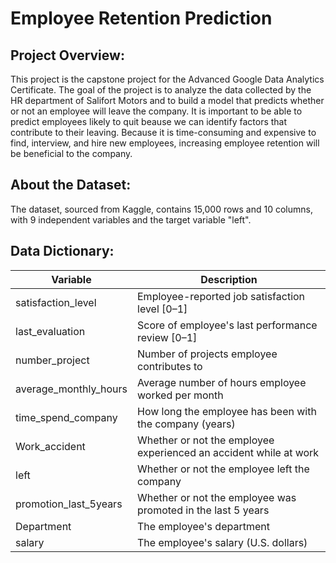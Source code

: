 # Employee Retention Prediction
## Project Overview:
This project is the capstone project for the Advanced Google Data Analytics Certificate.
The goal of the project is to analyze the data collected by the HR department of Salifort Motors and to build a model that predicts whether or not an employee will leave the company.
It is important to be able to predict employees likely to quit beause we can identify factors that contribute to their leaving. Because it is time-consuming and expensive to find, interview, and hire new employees, increasing employee retention will be beneficial to the company.
## About the Dataset:
The dataset, sourced from Kaggle, contains 15,000 rows and 10 columns, with 9 independent variables and the target variable "left".
## Data Dictionary:
|Variable|Description|
|-----|-----|
|satisfaction_level|Employee-reported job satisfaction level [0–1]|
|last_evaluation|Score of employee's last performance review [0–1]|
|number_project|Number of projects employee contributes to|
|average_monthly_hours|Average number of hours employee worked per month|
|time_spend_company|How long the employee has been with the company (years)|
|Work_accident|Whether or not the employee experienced an accident while at work|
|left|Whether or not the employee left the company|
|promotion_last_5years|Whether or not the employee was promoted in the last 5 years|
|Department|The employee's department|
|salary|The employee's salary (U.S. dollars)|
